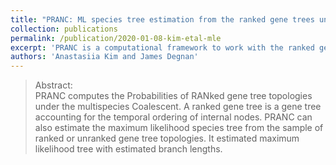 ```yaml
---
title: "PRANC: ML species tree estimation from the ranked gene trees under coalescence"
collection: publications
permalink: /publication/2020-01-08-kim-etal-mle
excerpt: 'PRANC is a computational framework to work with the ranked gene trees. PRANC performs a heuristic search from the initial trees to find a ML species tree.' 
authors: 'Anastasiia Kim and James Degnan'
---
```



>Abstract: <br/> PRANC computes the Probabilities of RANked gene tree topologies under the multispecies Coalescent. A ranked gene tree is a gene tree accounting for the temporal ordering of internal nodes. PRANC can also estimate the maximum likelihood species tree from the sample of ranked or unranked gene tree topologies. It estimated maximum likelihood tree with estimated branch lengths.
